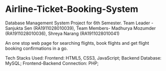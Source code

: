 # Airline-Ticket-Booking-System
Database Management System Project for 6th Semester.
Team Leader - Sanjukta Sen (RA1911028010039), Team Members- Madhurya Mozumder (RA1911028010036), Shreya Narang (RA1911028010041)

An one stop web page for searching flights, book flights and get flight booking confirmations in a go. 


Tech Stacks Used:
Frontend: HTML5, CSS3, JavaScript; 
Backend Database: MySQL; 
Frontend-Backend Connection: PHP; 

